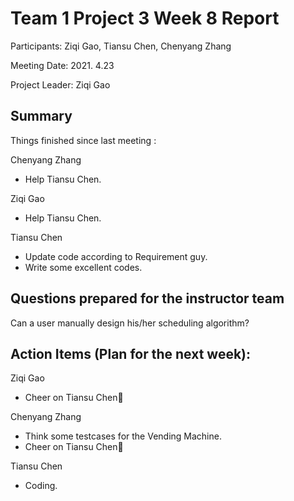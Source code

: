 # Team 1 Project 3 Week 8 Report

Participants:  Ziqi Gao, Tiansu Chen, Chenyang Zhang

Meeting Date:  2021. 4.23

Project Leader: Ziqi Gao

## Summary

Things finished since last meeting : 

Chenyang Zhang

- Help Tiansu Chen.

Ziqi Gao

- Help Tiansu Chen.

Tiansu Chen

- Update code according to Requirement guy.
- Write some excellent codes.

## Questions prepared for the instructor team

Can a user manually design his/her scheduling algorithm?

## Action Items (Plan for the next week):

Ziqi Gao

- Cheer on Tiansu Chen👏

Chenyang Zhang

- Think some testcases for the Vending Machine.
- Cheer on Tiansu Chen👏

Tiansu Chen

- Coding.



